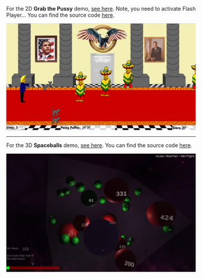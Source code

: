 For the 2D **Grab the Pussy** demo, [see here](https://coolandco.github.io/SpieleentwicklungShowcase/2D/readyToRunFolder/mainGame.html). Note, you need to activate Flash Player... You can find the source code [here](https://github.com/coolandco/SpieleentwicklungShowcase/tree/master/2D/source).

![Picture](./pictures/ShowcaseScr1.jpg)

------

For the 3D **Spaceballs** demo, [see here](https://coolandco.github.io/SpieleentwicklungShowcase/3D/ReadyToRunFolder/index.html). You can find the source code [here](https://github.com/coolandco/SpieleentwicklungShowcase/tree/master/3D/Source).

![Picture](./pictures/ShowcaseScr2.jpg)